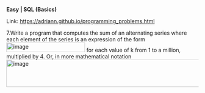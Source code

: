 **Easy | SQL (Basics)**

Link: https://adriann.github.io/programming_problems.html

7.Write a program that computes the sum of an alternating series where each element of the series is an expression of the form 
<img width="206" height="25" alt="image" src="https://github.com/user-attachments/assets/737f709a-1a07-46b8-a2e8-8b7ef1f3361b" />
 for each value of k from 1 to a million, multiplied by 4. Or, in more mathematical notation
<img width="556" height="72" alt="image" src="https://github.com/user-attachments/assets/5298df99-a681-467e-8ca4-6a8d145de86c" />
